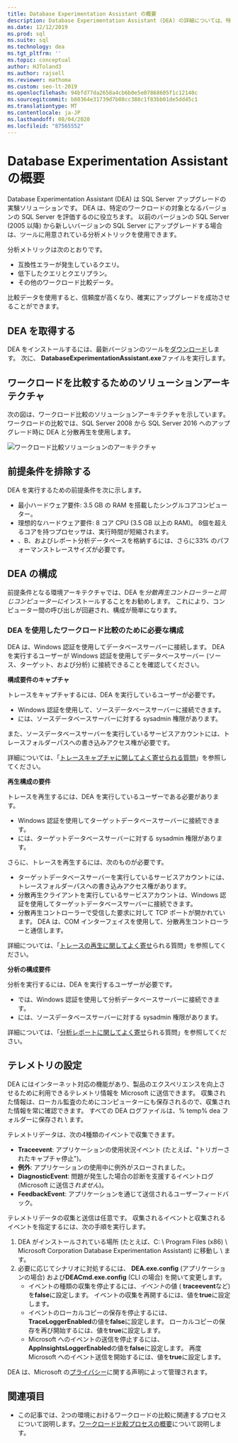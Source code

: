 ```yaml
---
title: Database Experimentation Assistant の概要
description: Database Experimentation Assistant (DEA) の詳細については、特定のワークロードの対象となるバージョンの SQL Server を評価する方法などを参照してください。
ms.date: 12/12/2019
ms.prod: sql
ms.suite: sql
ms.technology: dea
ms.tgt_pltfrm: ''
ms.topic: conceptual
author: HJToland3
ms.author: rajsell
ms.reviewer: mathoma
ms.custom: seo-lt-2019
ms.openlocfilehash: 94bfd77da2658a4cb6b0e5e07868605f1c12140c
ms.sourcegitcommit: b80364e31739d7b08cc388c1f83bb01de5dd45c1
ms.translationtype: MT
ms.contentlocale: ja-JP
ms.lasthandoff: 08/04/2020
ms.locfileid: "87565552"
---
```

# <a name="overview-of-database-experimentation-assistant"></a>Database Experimentation Assistant の概要

Database Experimentation Assistant (DEA) は SQL Server アップグレードの実験ソリューションです。 DEA は、特定のワークロードの対象となるバージョンの SQL Server を評価するのに役立ちます。 以前のバージョンの SQL Server (2005 以降) から新しいバージョンの SQL Server にアップグレードする場合は、ツールに用意されている分析メトリックを使用できます。

分析メトリックは次のとおりです。

- 互換性エラーが発生しているクエリ。
- 低下したクエリとクエリプラン。
- その他のワークロード比較データ。

比較データを使用すると、信頼度が高くなり、確実にアップグレードを成功させることができます。

## <a name="get-dea"></a>DEA を取得する

DEA をインストールするには、最新バージョンのツールを[ダウンロード](https://www.microsoft.com/download/details.aspx?id=54090)します。 次に、 **DatabaseExperimentationAssistant.exe**ファイルを実行します。

## <a name="solution-architecture-for-comparing-workloads"></a>ワークロードを比較するためのソリューションアーキテクチャ

次の図は、ワークロード比較のソリューションアーキテクチャを示しています。 ワークロードの比較では、SQL Server 2008 から SQL Server 2016 へのアップグレード時に DEA と分散再生を使用します。

![ワークロード比較ソリューションのアーキテクチャ](./media/database-experimentation-assistant-overview/dea-overview-compare-solution-architecture.png)

## <a name="dea-prerequisites"></a>前提条件を排除する

DEA を実行するための前提条件を次に示します。

- 最小ハードウェア要件: 3.5 GB の RAM を搭載したシングルコアコンピューター。
- 理想的なハードウェア要件: 8 コア CPU (3.5 GB 以上の RAM)。 8個を超えるコアを持つプロセッサは、実行時間が短縮されます。
- 、B、およびレポート分析データベースを格納するには、さらに33% のパフォーマンストレースサイズが必要です。

## <a name="configure-dea"></a>DEA の構成

前提条件となる環境アーキテクチャでは、DEA を*分散再生コントローラーと同じコンピューターに*インストールすることをお勧めします。 これにより、コンピューター間の呼び出しが回避され、構成が簡単になります。

### <a name="required-configuration-for-workload-comparison-using-dea"></a>DEA を使用したワークロード比較のために必要な構成

DEA は、Windows 認証を使用してデータベースサーバーに接続します。 DEA を実行するユーザーが Windows 認証を使用してデータベースサーバー (ソース、ターゲット、および分析) に接続できることを確認してください。

**構成要件のキャプチャ**

トレースをキャプチャするには、DEA を実行しているユーザーが必要です。

- Windows 認証を使用して、ソースデータベースサーバーに接続できます。
- には、ソースデータベースサーバーに対する sysadmin 権限があります。

また、ソースデータベースサーバーを実行しているサービスアカウントには、トレースフォルダーパスへの書き込みアクセス権が必要です。

詳細については、「[トレースキャプチャに関してよく寄せられる質問](database-experimentation-assistant-capture-trace.md#frequently-asked-questions-about-trace-capture)」を参照してください。

**再生構成の要件**

トレースを再生するには、DEA を実行しているユーザーである必要があります。

- Windows 認証を使用してターゲットデータベースサーバーに接続できます。
- には、ターゲットデータベースサーバーに対する sysadmin 権限があります。

さらに、トレースを再生するには、次のものが必要です。

- ターゲットデータベースサーバーを実行しているサービスアカウントには、トレースフォルダーパスへの書き込みアクセス権があります。
- 分散再生クライアントを実行しているサービスアカウントは、Windows 認証を使用してターゲットデータベースサーバーに接続できます。
- 分散再生コントローラーで受信した要求に対して TCP ポートが開かれています。 DEA は、COM インターフェイスを使用して、分散再生コントローラーと通信します。

詳細については、「[トレースの再生に関してよく寄せ](database-experimentation-assistant-replay-trace.md#frequently-asked-questions-about-trace-replay)られる質問」を参照してください。

**分析の構成要件**

分析を実行するには、DEA を実行するユーザーが必要です。

- では、Windows 認証を使用して分析データベースサーバーに接続できます。
- には、ソースデータベースサーバーに対する sysadmin 権限があります。

詳細については、「[分析レポートに関してよく寄せ](database-experimentation-assistant-create-report.md#frequently-asked-questions-about-analysis-reports)られる質問」を参照してください。

## <a name="set-up-telemetry"></a>テレメトリの設定

DEA にはインターネット対応の機能があり、製品のエクスペリエンスを向上させるために利用できるテレメトリ情報を Microsoft に送信できます。 収集された情報は、ローカル監査のためにコンピューターにも保存されるので、収集された情報を常に確認できます。 すべての DEA ログファイルは、% temp% dea フォルダーに保存され \\ ます。

テレメトリデータは、次の4種類のイベントで収集できます。

- **Traceevent**: アプリケーションの使用状況イベント (たとえば、"トリガーされたキャプチャ停止")。
- **例外**: アプリケーションの使用中に例外がスローされました。
- **DiagnosticEvent**: 問題が発生した場合の診断を支援するイベントログ (Microsoft に送信さ*れません*)。
- **FeedbackEvent**: アプリケーションを通じて送信されるユーザーフィードバック。

テレメトリデータの収集と送信は任意です。 収集されるイベントと収集されるイベントを指定するには、次の手順を実行します。

1. DEA がインストールされている場所 (たとえば、C: \\ Program Files (x86) \\ Microsoft Corporation Database Experimentation Assistant) に移動し \\ ます。
2. 必要に応じてシナリオに対処するには、 **DEA.exe.config** (アプリケーションの場合) および**DEACmd.exe.config** (CLI の場合) を開いて変更します。
    - イベントの種類の収集を停止するには、*イベント*の値 ( **traceevent**など) を**false**に設定します。 イベントの収集を再開するには、値を**true**に設定します。
    - イベントのローカルコピーの保存を停止するには、 **TraceLoggerEnabled**の値を**false**に設定します。 ローカルコピーの保存を再び開始するには、値を**true**に設定します。
    - Microsoft へのイベントの送信を停止するには、 **AppInsightsLoggerEnabled**の値を**false**に設定します。 再度 Microsoft へのイベント送信を開始するには、値を**true**に設定します。

DEA は、Microsoft の[プライバシー](https://aka.ms/dea-privacy)に関する声明によって管理されます。

## <a name="see-also"></a>関連項目

- この記事では、2つの環境におけるワークロードの比較に関連するプロセスについて説明します。[ワークロード比較プロセスの概要](database-experimentation-assistant-get-started.md)について説明します。

